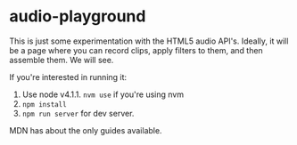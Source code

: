# audio-playground
This is just some experimentation with the HTML5 audio API's.
Ideally, it will be a page where you can record clips, apply filters to them, and then assemble them.
We will see.

If you're interested in running it:
  1. Use node v4.1.1. `nvm use` if you're using nvm
  2. `npm install`
  3. `npm run server` for dev server.

MDN has about the only guides available.
